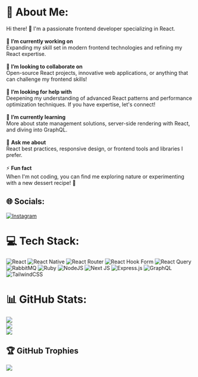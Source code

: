# 💫 About Me:
Hi there! 👋 I'm a passionate frontend developer specializing in React.<br><br>🔭 **I’m currently working on**  <br>Expanding my skill set in modern frontend technologies and refining my React expertise.<br><br>👯 **I’m looking to collaborate on**  <br>Open-source React projects, innovative web applications, or anything that can challenge my frontend skills!<br><br>🤝 **I’m looking for help with**  <br>Deepening my understanding of advanced React patterns and performance optimization techniques. If you have expertise, let's connect!<br><br>🌱 **I’m currently learning**  <br>More about state management solutions, server-side rendering with React, and diving into GraphQL.<br><br>💬 **Ask me about**  <br>React best practices, responsive design, or frontend tools and libraries I prefer.<br><br>⚡ **Fun fact**  <br>When I'm not coding, you can find me exploring nature or experimenting with a new dessert recipe! 🍪<br>


## 🌐 Socials:
[![Instagram](https://img.shields.io/badge/Instagram-%23E4405F.svg?logo=Instagram&logoColor=white)](https://instagram.com/@witekmikolajczak) 

# 💻 Tech Stack:
![React](https://img.shields.io/badge/react-%2320232a.svg?style=for-the-badge&logo=react&logoColor=%2361DAFB) ![React Native](https://img.shields.io/badge/react_native-%2320232a.svg?style=for-the-badge&logo=react&logoColor=%2361DAFB) ![React Router](https://img.shields.io/badge/React_Router-CA4245?style=for-the-badge&logo=react-router&logoColor=white) ![React Hook Form](https://img.shields.io/badge/React%20Hook%20Form-%23EC5990.svg?style=for-the-badge&logo=reacthookform&logoColor=white) ![React Query](https://img.shields.io/badge/-React%20Query-FF4154?style=for-the-badge&logo=react%20query&logoColor=white) ![RabbitMQ](https://img.shields.io/badge/rabbitmq-FF6600?style=for-the-badge&logo=rabbitmq&logoColor=white) ![Ruby](https://img.shields.io/badge/ruby-%23CC342D.svg?style=for-the-badge&logo=ruby&logoColor=white) ![NodeJS](https://img.shields.io/badge/node.js-6DA55F?style=for-the-badge&logo=node.js&logoColor=white) ![Next JS](https://img.shields.io/badge/Next-black?style=for-the-badge&logo=next.js&logoColor=white) ![Express.js](https://img.shields.io/badge/express.js-%23404d59.svg?style=for-the-badge&logo=express&logoColor=%2361DAFB) ![GraphQL](https://img.shields.io/badge/-GraphQL-E10098?style=for-the-badge&logo=graphql&logoColor=white) ![TailwindCSS](https://img.shields.io/badge/tailwindcss-%2338B2AC.svg?style=for-the-badge&logo=tailwind-css&logoColor=white)
# 📊 GitHub Stats:
![](https://github-readme-stats.vercel.app/api?username=witekmikolajczak&theme=dark&hide_border=false&include_all_commits=true&count_private=true)<br/>
![](https://github-readme-streak-stats.herokuapp.com/?user=witekmikolajczak&theme=dark&hide_border=false)<br/>
![](https://github-readme-stats.vercel.app/api/top-langs/?username=witekmikolajczak&theme=dark&hide_border=false&include_all_commits=true&count_private=true&layout=compact)

## 🏆 GitHub Trophies
![](https://github-profile-trophy.vercel.app/?username=witekmikolajczak&theme=radical&no-frame=false&no-bg=false&margin-w=4)
